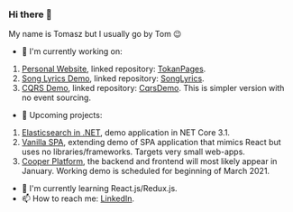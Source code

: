 ### Hi there 👋

My name is Tomasz but I usually go by Tom 😉

- 🔭 I'm currently working on:
1. [Personal Website](https://github.com/users/TomaszKandula/projects/7), linked repository: [TokanPages](https://github.com/TomaszKandula/TokanPages).
1. [Song Lyrics Demo](https://github.com/users/TomaszKandula/projects/6), linked repository: [SongLyrics](https://github.com/TomaszKandula/SongLyrics).
1. [CQRS Demo](https://github.com/users/TomaszKandula/projects/12), linked repository: [CqrsDemo](https://github.com/TomaszKandula/CqrsDemo). This is simpler version with no event sourcing.
- 🧭 Upcoming projects:
1. [Elasticsearch in .NET](https://github.com/users/TomaszKandula/projects/11), demo application in NET Core 3.1.
1. [Vanilla SPA](), extending demo of SPA application that mimics React but uses no libraries/frameworks. Targets very small web-apps.
1. [Cooper Platform](https://github.com/users/TomaszKandula/projects/8), the backend and frontend will most likely appear in January. Working demo is scheduled for beginning of March 2021.
- 🌱 I'm currently learning React.js/Redux.js.
- 📫 How to reach me: [LinkedIn](https://www.linkedin.com/in/tomaszkandula/).

